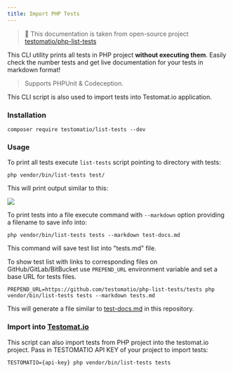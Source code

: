 ```yaml
---
title: Import PHP Tests
---
```


> 📑 This documentation is taken from open-source project [testomatio/php-list-tests](https://github.com/testomatio/php-list-tests)


This CLI utility prints all tests in PHP project **without executing them**.
Easily check the number tests and get live documentation for your tests in markdown format!

> Supports PHPUnit & Codeception.

This CLI script is also used to import tests into Testomat.io application.

### Installation

```
composer require testomatio/list-tests --dev
```

### Usage

To print all tests execute `list-tests` script pointing to directory with tests:

```
php vendor/bin/list-tests test/
```

This will print output similar to this: 

![](https://pbs.twimg.com/media/Ee5PXDOWkAEdiyz?format=jpg&name=large)

To print tests into a file execute command with `--markdown` option providing a filename to save info into:

```
php vendor/bin/list-tests tests --markdown test-docs.md
```

This command will save test list into "tests.md" file.

To show test list with links to corresponding files on GitHub/GitLab/BitBucket 
use `PREPEND_URL` environment variable and set a base URL for tests files.

```
PREPEND_URL=https://github.com/testomatio/php-list-tests/tests php vendor/bin/list-tests tests --markdown tests.md 
```

This will generate a file similar to [test-docs.md](test-docs.md) in this repository.

### Import into [Testomat.io](https://testomat.io)

This script can also import tests from PHP project into the testomat.io project.
Pass in TESTOMATIO API KEY of your project to import tests:

```
TESTOMATIO={api-key} php vendor/bin/list-tests tests 
``` 


